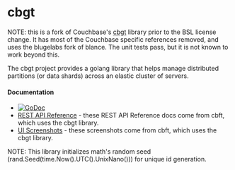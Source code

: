 cbgt
====

NOTE: this is a fork of Couchbase's [cbgt](https://github.com/couchbase/cbgt) library prior to the BSL license change.  It has most of the Couchbase specific references removed, and uses the blugelabs fork of blance.  The unit tests pass, but it is not known to work beyond this.

The cbgt project provides a golang library that helps manage
distributed partitions (or data shards) across an elastic cluster of
servers.

#### Documentation

* [![GoDoc](https://godoc.org/github.com/couchbase/cbgt?status.svg)](https://godoc.org/github.com/couchbase/cbgt)
* [REST API Reference](http://labs.couchbase.com/cbft/api-ref/) -
  these REST API Reference docs come from cbft, which uses the cbgt
  library.
* [UI Screenshots](https://github.com/couchbase/cbgt/issues/16) -
  these screenshots come from cbft, which uses the cbgt library.

NOTE: This library initializes math's random seed
(rand.Seed(time.Now().UTC().UnixNano())) for unique id generation.
